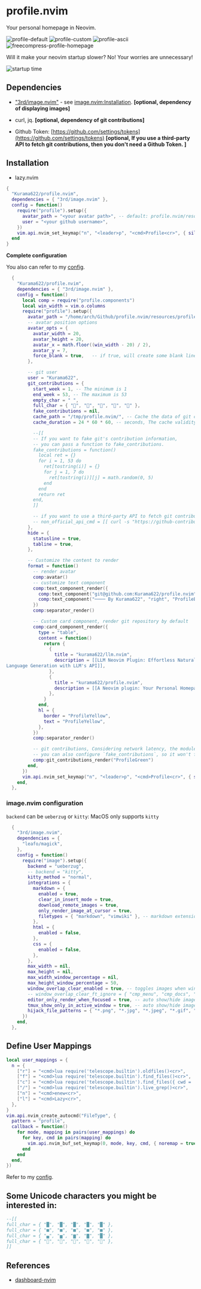 # profile.nvim

Your personal homepage in Neovim.

![profile-default](https://github.com/user-attachments/assets/ec627c79-ebac-46f5-8728-57472836642a)
![profile-custom](https://github.com/user-attachments/assets/24f8d775-f484-47a1-a278-b011817db08b)
![profile-ascii](https://github.com/user-attachments/assets/8987ecac-4e98-4aec-8f04-26f0ad598603)
![freecompress-profile-homepage](https://github.com/user-attachments/assets/890bade1-609c-4a95-8329-841831428310)


Will it make your neovim startup slower? No! Your worries are unnecessary!

![startup time](https://github.com/user-attachments/assets/121fd395-7631-4400-9ff0-351fc6f94786)


## Dependencies

- ["3rd/image.nvim"](https://github.com/3rd/image.nvim) - see [image.nvim:Installation](https://github.com/3rd/image.nvim?tab=readme-ov-file#installation).   **\[optional, dependency of displaying images\]**

- curl, jq.  **\[optional, dependency of git contributions\]**

- Github Token: [https://github.com/settings/tokens](https://github.com/settings/tokens) **\[optional, If you use a third-party API to fetch git contributions, then you don't need a Github Token. \]**

## Installation

- lazy.nvim

```lua
{
  "Kurama622/profile.nvim",
  dependencies = { "3rd/image.nvim" },
  config = function()
    require("profile").setup({
      avatar_path = "<your avatar path>", -- default: profile.nvim/resources/profile.png
      user = "<your github username>",
    })
    vim.api.nvim_set_keymap("n", "<leader>p", "<cmd>Profile<cr>", { silent = true })
  end
}
```


**Complete configuration**

You also can refer to my [config](https://github.com/Kurama622/.lazyvim/blob/main/lua/plugins/profile.lua).

```lua
  {
    "Kurama622/profile.nvim",
    dependencies = { "3rd/image.nvim" },
    config = function()
      local comp = require("profile.components")
      local win_width = vim.o.columns
      require("profile").setup({
        avatar_path = "/home/arch/Github/profile.nvim/resources/profile.png",
        -- avatar position options
        avatar_opts = {
          avatar_width = 20,
          avatar_height = 20,
          avatar_x = math.floor((win_width - 20) / 2),
          avatar_y = 7,
          force_blank = true,   -- if true, will create some blank lines (avatar_height + avatar_y)
        },

        -- git user
        user = "Kurama622",
        git_contributions = {
          start_week = 1, -- The minimum is 1
          end_week = 53, -- The maximum is 53
          empty_char = " ",
          full_char = { "", "󰧞", "", "", "" },
          fake_contributions = nil,
          cache_path = "/tmp/profile.nvim/", -- Cache the data of git contributions locally.
          cache_duration = 24 * 60 * 60, -- seconds, The cache validity period is 1 day.

          --[[
          -- If you want to fake git's contribution information,
          -- you can pass a function to fake_contributions.
          fake_contributions = function()
            local ret = {}
            for i = 1, 53 do
              ret[tostring(i)] = {}
              for j = 1, 7 do
                ret[tostring(i)][j] = math.random(0, 5)
              end
            end
            return ret
          end,
          ]]

          -- if you want to use a third-party API to fetch git contributions
          -- non_official_api_cmd = [[ curl -s "https://github-contributions-api.jogruber.de/v4/%s?y=$(date -d "1 year ago" +%%Y)&y=$(date +%%Y)" | jq '.contributions' | jq --arg start $(date -d "1 year ago" +%%Y-%%m-%%d) --arg end $(date +%%Y-%%m-%%d) '.[] | select((.date >= $start) and (.date <= $end))' | jq -s 'sort_by(.date) | map(.count) | . as $array | reduce range(0; length; 7) as $i ({}; . + {($i/7+1 | tostring): $array[$i:$i+7]})' ]],
        },
        hide = {
          statusline = true,
          tabline = true,
        },

        -- Customize the content to render
        format = function()
          -- render avatar
          comp:avatar()
          -- customize text component
          comp:text_component_render({
            comp:text_component("git@github.com:Kurama622/profile.nvim", "center", "ProfileRed"),
            comp:text_component("──── By Kurama622", "right", "ProfileBlue"),
          })
          comp:separator_render()

          -- Custom card component, render git repository by default
          comp:card_component_render({
            type = "table",
            content = function()
              return {
                {
                  title = "kurama622/llm.nvim",
                  description = [[LLM Neovim Plugin: Effortless Natural
Language Generation with LLM's API]],
                },
                {
                  title = "kurama622/profile.nvim",
                  description = [[A Neovim plugin: Your Personal Homepage]],
                },
              }
            end,
            hl = {
              border = "ProfileYellow",
              text = "ProfileYellow",
            },
          })
          comp:separator_render()

          -- git contributions, Considering network latency, the module will render asynchronously.
          -- you can also configure `fake_contributions`, so it won't fetch data from the Github
          comp:git_contributions_render("ProfileGreen")
        end,
      })
      vim.api.nvim_set_keymap("n", "<leader>p", "<cmd>Profile<cr>", { silent = true })
    end,
  },
```

### image.nvim configuration

`backend` can be `ueberzug` or `kitty`: MacOS only supports `kitty`

```lua
  {
    "3rd/image.nvim",
    dependencies = {
      "leafo/magick",
    },
    config = function()
      require("image").setup({
        backend = "ueberzug",
        -- backend = "kitty",
        kitty_method = "normal",
        integrations = {
          markdown = {
            enabled = true,
            clear_in_insert_mode = true,
            download_remote_images = true,
            only_render_image_at_cursor = true,
            filetypes = { "markdown", "vimwiki" }, -- markdown extensions (ie. quarto) can go here
          },
          html = {
            enabled = false,
          },
          css = {
            enabled = false,
          },
        },
        max_width = nil,
        max_height = nil,
        max_width_window_percentage = nil,
        max_height_window_percentage = 50,
        window_overlap_clear_enabled = true, -- toggles images when windows are overlapped
        -- window_overlap_clear_ft_ignore = { "cmp_menu", "cmp_docs", "" },
        editor_only_render_when_focused = true, -- auto show/hide images when the editor gains/looses focus
        tmux_show_only_in_active_window = true, -- auto show/hide images in the correct Tmux window (needs visual-activity off)
        hijack_file_patterns = { "*.png", "*.jpg", "*.jpeg", "*.gif", "*.webp", "*.avif" }, -- render image files as images when opened
      })
    end,
  },
```

## Define User Mappings

```lua
local user_mappings = {
  n = {
    ["r"] = "<cmd>lua require('telescope.builtin').oldfiles()<cr>",
    ["f"] = "<cmd>lua require('telescope.builtin').find_files()<cr>",
    ["c"] = "<cmd>lua require('telescope.builtin').find_files({ cwd = '$HOME/.config/nvim' })<cr>",
    ["/"] = "<cmd>lua require('telescope.builtin').live_grep()<cr>",
    ["n"] = "<cmd>enew<cr>",
    ["l"] = "<cmd>Lazy<cr>",
  },
}
vim.api.nvim_create_autocmd("FileType", {
  pattern = "profile",
  callback = function()
    for mode, mapping in pairs(user_mappings) do
      for key, cmd in pairs(mapping) do
        vim.api.nvim_buf_set_keymap(0, mode, key, cmd, { noremap = true, silent = true })
      end
    end
  end,
})
```
Refer to my [config](https://github.com/Kurama622/.lazyvim/blob/main/lua/plugins/profile.lua).


## Some Unicode characters you might be interested in:

```lua
--[[
full_char = { "█", "█", "█", "█", "█" },
full_char = { "■", "■", "■", "■", "■" },
full_char = { "▄", "▅", "▆", "▇", "█" },
full_char = { "", "󰧞", "", "", "" },
]]
```

## References

- [dashboard-nvim](https://github.com/nvimdev/dashboard-nvim)
